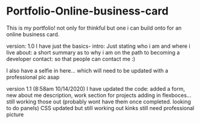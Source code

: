 # Portfolio-Online-business-card

This is my portfolio! not only for thinkful but one i can build onto for an online business card.

version: 1.0
I have just the basics-
intro: Just stating who i am and where i live
about: a short summary as to why i am on the path to becoming a developer
contact: so that people can contact me :)

I also have a selfie in here... which will need to be updated with a professional pic asap

version 1.1 (8:58am 10/14/2020)
I have updated the code:
added a form, new about me description, work section for projects
adding in flexboces... still working those out (probably wont have them once completed. looking to do panels)
CSS updated but still working out kinks
still need professional picture
